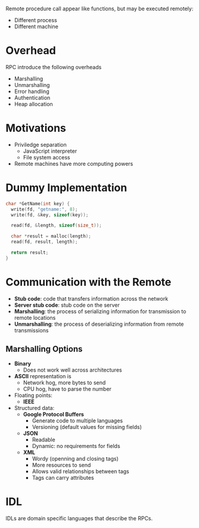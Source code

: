 Remote procedure call appear like functions, but may be executed remotely:

- Different process
- Different machine

# Overhead

RPC introduce the following overheads

- Marshalling
- Unmarshalling
- Error handling
- Authentication
- Heap allocation

# Motivations

- Priviledge separation
  - JavaScript interpreter
  - File system access
- Remote machines have more computing powers

# Dummy Implementation

```cpp
char *GetName(int key) {
  write(fd, "getname:", 8);
  write(fd, &key, sizeof(key));

  read(fd, &length, sizeof(size_t));

  char *result = malloc(length);
  read(fd, result, length);

  return result;
}
```

# Communication with the Remote

- **Stub code**: code that transfers information across the network
- **Server stub code**: stub code on the server
- **Marshalling**: the process of serializing information for transmission to
  remote locations
- **Unmarshalling**: the process of deserializing information from remote
  transmissions

## Marshalling Options

- **Binary**
  - Does not work well across architectures
- **ASCII** representation is
  - Network hog, more bytes to send
  - CPU hog, have to parse the number
- Floating points:
  - **IEEE**
- Structured data:
  - **Google Protocol Buffers**
    - Generate code to multiple languages
    - Versioning (default values for missing fields)
  - **JSON**
    - Readable
    - Dynamic: no requirements for fields
  - **XML**
    - Wordy (openning and closing tags)
    - More resources to send
    - Allows valid relationships between tags
    - Tags can carry attributes

# IDL

IDLs are domain specific languages that describe the RPCs.
